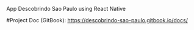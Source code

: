 App Descobrindo Sao Paulo using React Native

#Project Doc (GitBook):
https://descobrindo-sao-paulo.gitbook.io/docs/
